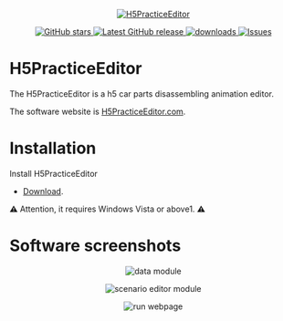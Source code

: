 <p align="center">
<a href="https://github.com/i-fuyun/H5PracticeEditor" target="_blank">
<img align="center" alt="H5PracticeEditor" src="https://i-fuyun.github.io/H5PracticeEditor/website/img/apple-icon-152x152.png" />
</a>
</p>
<p align="center">
   <a href="https://github.com/i-fuyun/H5PracticeEditor/stargazers" target="_blank">
        <img src="https://img.shields.io/github/stars/arvin0/H5PracticeEditor.svg" 
             alt="GitHub stars">
    </a>
    <a href="https://github.com/arvin0/H5PracticeEditor/releases/latest" target="_blank">
      <img src="https://img.shields.io/github/release/arvin0/H5PracticeEditor.svg" 
           alt="Latest GitHub release" >
    </a>
    <a href="https://github.com/arvin0/H5PracticeEditor/releases" target="_blank">
        <img src="https://img.shields.io/github/downloads/arvin0/H5PracticeEditor/total.svg"
             alt="downloads">
    </a>
    <a href="https://github.com/arvin0/H5PracticeEditor/issues" target="_blank">
        <img src="https://img.shields.io/github/issues/arvin0/H5PracticeEditor.svg" 
             alt="Issues" >
    </a>
   
</p>

# H5PracticeEditor

The H5PracticeEditor is a h5 car parts disassembling animation editor. 

The software website is <a href="https://i-fuyun.github.io/H5PracticeEditor/website/index.html" target="_blank">H5PracticeEditor.com</a>.

# Installation

Install H5PracticeEditor
* [Download](https://github.com/i-fuyun/H5PracticeEditor/releases).
<p>
<g-emoji ios-version="6.0" fallback-src="https://assets-cdn.github.com/images/icons/emoji/unicode/26a0.png" alias="warning">⚠️</g-emoji> Attention, it requires Windows Vista or above1.
 <g-emoji ios-version="6.0" fallback-src="https://assets-cdn.github.com/images/icons/emoji/unicode/26a0.png" alias="warning">⚠️</g-emoji>
</p>


# Software screenshots

 <p align="center">
   <img align="center" src="https://i-fuyun.github.io/H5PracticeEditor/website/screenshots/h3.gif" 
   alt="data module" />
 </p>
 <p align="center">
   <img align="center" src="https://i-fuyun.github.io/H5PracticeEditor/website/screenshots/h4.gif" 
    alt="scenario editor module" />
 </p>
 <p align="center">
   <img align="center" src="https://i-fuyun.github.io/H5PracticeEditor/website/screenshots/h5.gif"
   alt="run webpage" />
 </p>
